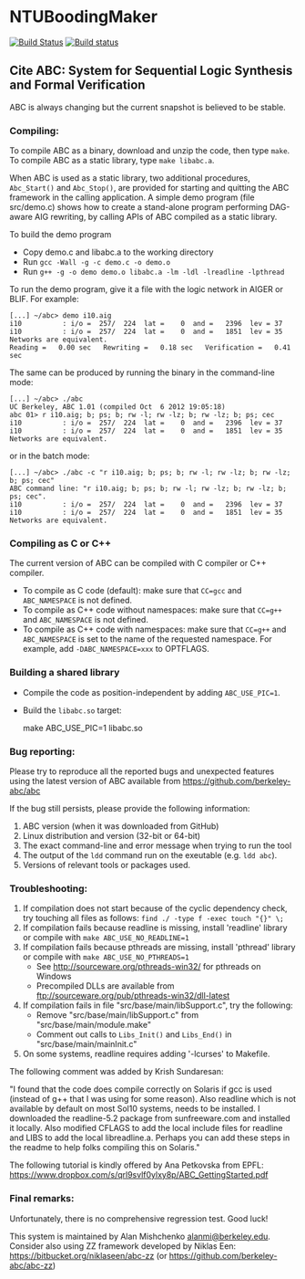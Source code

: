 # NTUBoodingMaker
[![Build Status](https://travis-ci.org/berkeley-abc/abc.svg?branch=master)](https://travis-ci.org/berkeley-abc/abc)
[![Build status](https://ci.appveyor.com/api/projects/status/7q8gopidgvyos00d?svg=true)](https://ci.appveyor.com/project/berkeley-abc/abc)

## Cite ABC: System for Sequential Logic Synthesis and Formal Verification

ABC is always changing but the current snapshot is believed to be stable. 

### Compiling:

To compile ABC as a binary, download and unzip the code, then type `make`.
To compile ABC as a static library, type `make libabc.a`.

When ABC is used as a static library, two additional procedures, `Abc_Start()` 
and `Abc_Stop()`, are provided for starting and quitting the ABC framework in 
the calling application. A simple demo program (file src/demo.c) shows how to 
create a stand-alone program performing DAG-aware AIG rewriting, by calling 
APIs of ABC compiled as a static library.

To build the demo program

 * Copy demo.c and libabc.a to the working directory
 * Run `gcc -Wall -g -c demo.c -o demo.o`
 * Run `g++ -g -o demo demo.o libabc.a -lm -ldl -lreadline -lpthread`

To run the demo program, give it a file with the logic network in AIGER or BLIF. For example:

    [...] ~/abc> demo i10.aig
    i10          : i/o =  257/  224  lat =    0  and =   2396  lev = 37
    i10          : i/o =  257/  224  lat =    0  and =   1851  lev = 35
    Networks are equivalent.
    Reading =   0.00 sec   Rewriting =   0.18 sec   Verification =   0.41 sec

The same can be produced by running the binary in the command-line mode:

    [...] ~/abc> ./abc
    UC Berkeley, ABC 1.01 (compiled Oct  6 2012 19:05:18)
    abc 01> r i10.aig; b; ps; b; rw -l; rw -lz; b; rw -lz; b; ps; cec
    i10          : i/o =  257/  224  lat =    0  and =   2396  lev = 37
    i10          : i/o =  257/  224  lat =    0  and =   1851  lev = 35
    Networks are equivalent.

or in the batch mode:

    [...] ~/abc> ./abc -c "r i10.aig; b; ps; b; rw -l; rw -lz; b; rw -lz; b; ps; cec"
    ABC command line: "r i10.aig; b; ps; b; rw -l; rw -lz; b; rw -lz; b; ps; cec".
    i10          : i/o =  257/  224  lat =    0  and =   2396  lev = 37
    i10          : i/o =  257/  224  lat =    0  and =   1851  lev = 35
    Networks are equivalent.

### Compiling as C or C++

The current version of ABC can be compiled with C compiler or C++ compiler.

 * To compile as C code (default): make sure that `CC=gcc` and `ABC_NAMESPACE` is not defined.
 * To compile as C++ code without namespaces: make sure that `CC=g++` and `ABC_NAMESPACE` is not defined.
 * To compile as C++ code with namespaces: make sure that `CC=g++` and `ABC_NAMESPACE` is set to
   the name of the requested namespace. For example, add `-DABC_NAMESPACE=xxx` to OPTFLAGS.

### Building a shared library

 * Compile the code as position-independent by adding `ABC_USE_PIC=1`.
 * Build the `libabc.so` target: 
 
     make ABC_USE_PIC=1 libabc.so

### Bug reporting:

Please try to reproduce all the reported bugs and unexpected features using the latest 
version of ABC available from https://github.com/berkeley-abc/abc

If the bug still persists, please provide the following information:    

 1. ABC version (when it was downloaded from GitHub)
 1. Linux distribution and version (32-bit or 64-bit)
 1. The exact command-line and error message when trying to run the tool
 1. The output of the `ldd` command run on the exeutable (e.g. `ldd abc`).
 1. Versions of relevant tools or packages used.


### Troubleshooting:

 1. If compilation does not start because of the cyclic dependency check, 
try touching all files as follows: `find ./ -type f -exec touch "{}" \;`
 1. If compilation fails because readline is missing, install 'readline' library or
compile with `make ABC_USE_NO_READLINE=1`
 1. If compilation fails because pthreads are missing, install 'pthread' library or
compile with `make ABC_USE_NO_PTHREADS=1`
    * See http://sourceware.org/pthreads-win32/ for pthreads on Windows
    * Precompiled DLLs are available from ftp://sourceware.org/pub/pthreads-win32/dll-latest
 1. If compilation fails in file "src/base/main/libSupport.c", try the following:
    * Remove "src/base/main/libSupport.c" from "src/base/main/module.make"
    * Comment out calls to `Libs_Init()` and `Libs_End()` in "src/base/main/mainInit.c"
 1. On some systems, readline requires adding '-lcurses' to Makefile.

The following comment was added by Krish Sundaresan:

"I found that the code does compile correctly on Solaris if gcc is used (instead of 
g++ that I was using for some reason). Also readline which is not available by default 
on most Sol10 systems, needs to be installed. I downloaded the readline-5.2 package 
from sunfreeware.com and installed it locally. Also modified CFLAGS to add the local 
include files for readline and LIBS to add the local libreadline.a. Perhaps you can 
add these steps in the readme to help folks compiling this on Solaris."

The following tutorial is kindly offered by Ana Petkovska from EPFL:
https://www.dropbox.com/s/qrl9svlf0ylxy8p/ABC_GettingStarted.pdf

### Final remarks:

Unfortunately, there is no comprehensive regression test. Good luck!                                

This system is maintained by Alan Mishchenko <alanmi@berkeley.edu>. Consider also 
using ZZ framework developed by Niklas Een: https://bitbucket.org/niklaseen/abc-zz (or https://github.com/berkeley-abc/abc-zz)
